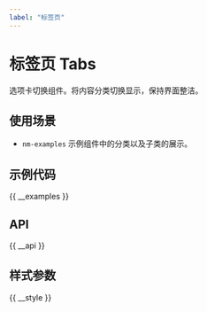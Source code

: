 ```yaml
---
label: "标签页"
---
```


# 标签页 Tabs

选项卡切换组件。将内容分类切换显示，保持界面整洁。

## 使用场景

-   `nm-examples` 示例组件中的分类以及子类的展示。

## 示例代码

{{ __examples }}

## API

{{ __api }}

## 样式参数

{{ __style }}